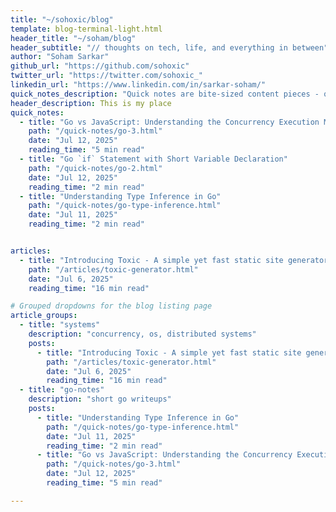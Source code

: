 ```yaml
---
title: "~/sohoxic/blog"
template: blog-terminal-light.html
header_title: "~/soham/blog"
header_subtitle: "// thoughts on tech, life, and everything in between"
author: "Soham Sarkar"
github_url: "https://github.com/sohoxic"
twitter_url: "https://twitter.com/sohoxic_"
linkedin_url: "https://www.linkedin.com/in/sarkar-soham/"
quick_notes_description: "Quick notes are bite-sized content pieces - quick thoughts, code snippets, book notes, and tips. Perfect for when you want something informative but don't have time for a full article."
header_description: This is my place
quick_notes:
  - title: "Go vs JavaScript: Understanding the Concurrency Execution Models"
    path: "/quick-notes/go-3.html"
    date: "Jul 12, 2025"
    reading_time: "5 min read"
  - title: "Go `if` Statement with Short Variable Declaration"
    path: "/quick-notes/go-2.html"
    date: "Jul 12, 2025"
    reading_time: "2 min read"
  - title: "Understanding Type Inference in Go"
    path: "/quick-notes/go-type-inference.html"
    date: "Jul 11, 2025"
    reading_time: "2 min read"


articles:
  - title: "Introducing Toxic - A simple yet fast static site generator"
    path: "/articles/toxic-generator.html"
    date: "Jul 6, 2025"
    reading_time: "16 min read"

# Grouped dropdowns for the blog listing page
article_groups:
  - title: "systems"
    description: "concurrency, os, distributed systems"
    posts:
      - title: "Introducing Toxic - A simple yet fast static site generator"
        path: "/articles/toxic-generator.html"
        date: "Jul 6, 2025"
        reading_time: "16 min read"
  - title: "go-notes"
    description: "short go writeups"
    posts:
      - title: "Understanding Type Inference in Go"
        path: "/quick-notes/go-type-inference.html"
        date: "Jul 11, 2025"
        reading_time: "2 min read"
      - title: "Go vs JavaScript: Understanding the Concurrency Execution Models"
        path: "/quick-notes/go-3.html"
        date: "Jul 12, 2025"
        reading_time: "5 min read"

---
```

